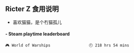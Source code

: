 ## Ricter Z 食用说明
- 喜欢猫猫，是个冇猫孤儿

<!-- steam-box start -->
#### - Steam playtime leaderboard
```text
🎮 World of Warships                 🕘 218 hrs 54 mins
```
<!-- Powered by https://github.com/YouEclipse/steam-box . -->
<!-- steam-box end -->
